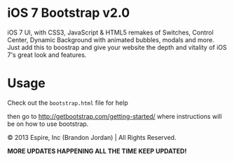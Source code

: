 iOS 7 Bootstrap v2.0
==============

iOS 7 UI, with CSS3, JavaScript & HTML5 remakes of Switches, Control Center, Dynamic Background with animated bubbles, modals and more.
Just add this to boostrap and give your website the depth and vitality of iOS 7's great look and features.

Usage
==============

Check out the `bootstrap.html` file for help

then go to http://getbootstrap.com/getting-started/ where instructions will be on how to use bootstrap.

&copy; 2013 Espire, Inc (Brandon Jordan) | All Rights Reserved.

<b>MORE UPDATES HAPPENING ALL THE TIME KEEP UPDATED!</b>
